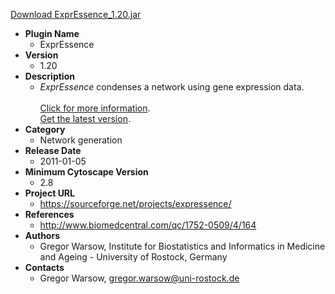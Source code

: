 <a href="ExprEssence_1.20.jar">Download ExprEssence_1.20.jar</a>

* __Plugin Name__
  * ExprEssence
* __Version__
  * 1.20
* __Description__
  * <i>ExprEssence</i> condenses a network using gene expression data.<br/><br/><a href="http://www.biomedcentral.com/qc/1752-0509/4/164">Click for more information</a>.<br/><a href="https://sourceforge.net/projects/expressence/">Get the latest version</a>.
* __Category__
  * Network generation
* __Release Date__
  * 2011-01-05
* __Minimum Cytoscape Version__
  * 2.8
* __Project URL__
  * https://sourceforge.net/projects/expressence/
* __References__
  * http://www.biomedcentral.com/qc/1752-0509/4/164
* __Authors__
  * Gregor Warsow, Institute for Biostatistics and Informatics in Medicine and Ageing - University of Rostock, Germany
* __Contacts__
  * Gregor Warsow, gregor.warsow@uni-rostock.de

